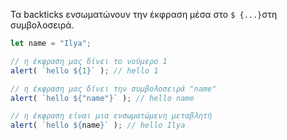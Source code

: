
Τα backticks ενσωματώνουν την έκφραση μέσα στο `$ {...}`στη συμβολοσειρά.

```js run
let name = "Ilya";

// η έκφραση μας δίνει το νούμερο 1
alert( `hello ${1}` ); // hello 1

// η έκφραση μας δίνει την συμβολοσειρά "name"
alert( `hello ${"name"}` ); // hello name

// η έκφραση είναι μια ενσωματώμενη μεταβλητή
alert( `hello ${name}` ); // hello Ilya
```
